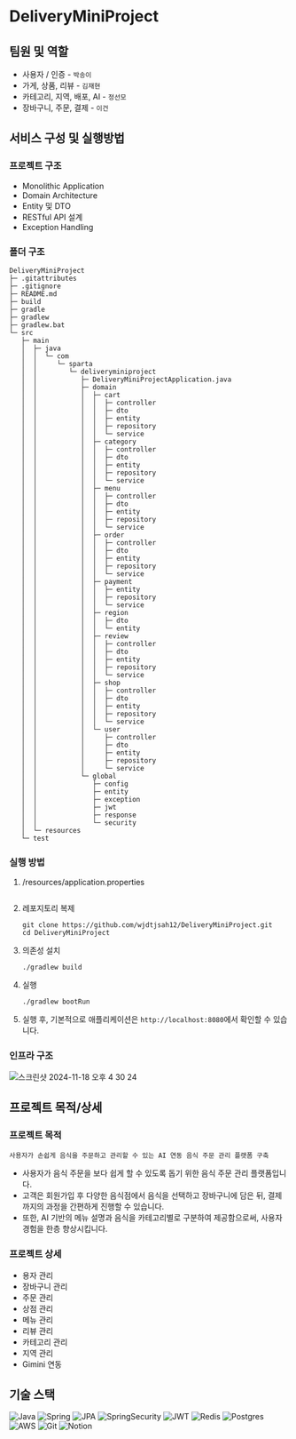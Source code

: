 # DeliveryMiniProject

## 팀원 및 역할

- 사용자 / 인증 - `박송이`
- 가게, 상품, 리뷰 - `김재현`
- 카테고리, 지역, 배포, AI - `정선모`
- 장바구니, 주문, 결제 - `이건`

## 서비스 구성 및 실행방법

### 프로젝트 구조

- Monolithic Application
- Domain Architecture
- Entity 및 DTO
- RESTful API 설계
- Exception Handling

### 폴더 구조

```
DeliveryMiniProject
├─ .gitattributes
├─ .gitignore
├─ README.md
├─ build
├─ gradle
├─ gradlew
├─ gradlew.bat
└─ src
   ├─ main
   │  ├─ java
   │  │  └─ com
   │  │     └─ sparta
   │  │        └─ deliveryminiproject
   │  │           ├─ DeliveryMiniProjectApplication.java
   │  │           ├─ domain
   │  │           │  ├─ cart
   │  │           │  │  ├─ controller
   │  │           │  │  ├─ dto
   │  │           │  │  ├─ entity
   │  │           │  │  ├─ repository
   │  │           │  │  └─ service
   │  │           │  ├─ category
   │  │           │  │  ├─ controller
   │  │           │  │  ├─ dto
   │  │           │  │  ├─ entity
   │  │           │  │  ├─ repository
   │  │           │  │  └─ service
   │  │           │  ├─ menu
   │  │           │  │  ├─ controller
   │  │           │  │  ├─ dto
   │  │           │  │  ├─ entity
   │  │           │  │  ├─ repository
   │  │           │  │  └─ service
   │  │           │  ├─ order
   │  │           │  │  ├─ controller
   │  │           │  │  ├─ dto
   │  │           │  │  ├─ entity
   │  │           │  │  ├─ repository
   │  │           │  │  └─ service
   │  │           │  ├─ payment
   │  │           │  │  ├─ entity
   │  │           │  │  ├─ repository
   │  │           │  │  └─ service
   │  │           │  ├─ region
   │  │           │  │  ├─ dto
   │  │           │  │  └─ entity
   │  │           │  ├─ review
   │  │           │  │  ├─ controller
   │  │           │  │  ├─ dto
   │  │           │  │  ├─ entity
   │  │           │  │  ├─ repository
   │  │           │  │  └─ service
   │  │           │  ├─ shop
   │  │           │  │  ├─ controller
   │  │           │  │  ├─ dto
   │  │           │  │  ├─ entity
   │  │           │  │  ├─ repository
   │  │           │  │  └─ service
   │  │           │  └─ user
   │  │           │     ├─ controller
   │  │           │     ├─ dto
   │  │           │     ├─ entity
   │  │           │     ├─ repository
   │  │           │     └─ service
   │  │           └─ global
   │  │              ├─ config
   │  │              ├─ entity
   │  │              ├─ exception
   │  │              ├─ jwt
   │  │              ├─ response
   │  │              └─ security
   │  └─ resources
   └─ test
```

### 실행 방법

1. /resources/application.properties

    ```
    
    ```

2. 레포지토리 복제

    ```
    git clone https://github.com/wjdtjsah12/DeliveryMiniProject.git
    cd DeliveryMiniProject
    ```

3. 의존성 설치

    ```
    ./gradlew build
    ```

4. 실행

    ```
    ./gradlew bootRun
    ```

5. 실행 후, 기본적으로 애플리케이션은 `http://localhost:8080`에서 확인할 수 있습니다.

### 인프라 구조

![스크린샷 2024-11-18 오후 4 30 24](https://github.com/user-attachments/assets/c7dbd99c-cf67-42eb-b09e-229417628ceb)

## 프로젝트 목적/상세

### 프로젝트 목적

```
사용자가 손쉽게 음식을 주문하고 관리할 수 있는 AI 연동 음식 주문 관리 플랫폼 구축
```

- 사용자가 음식 주문을 보다 쉽게 할 수 있도록 돕기 위한 음식 주문 관리 플랫폼입니다.
- 고객은 회원가입 후 다양한 음식점에서 음식을 선택하고 장바구니에 담은 뒤, 결제까지의 과정을 간편하게 진행할 수 있습니다.
- 또한, AI 기반의 메뉴 설명과 음식을 카테고리별로 구분하여 제공함으로써, 사용자 경험을 한층 향상시킵니다.

### 프로젝트 상세

- 용자 관리
- 장바구니 관리
- 주문 관리
- 상점 관리
- 메뉴 관리
- 리뷰 관리
- 카테고리 관리
- 지역 관리
- Gimini 연동

## 기술 스택

![Java](https://img.shields.io/badge/java(17)-%23ED8B00.svg?style=for-the-badge&logo=openjdk&logoColor=white)
![Spring](https://img.shields.io/badge/spring(3.3.5)-%236DB33F.svg?style=for-the-badge&logo=spring&logoColor=white)
![JPA](https://img.shields.io/badge/JPA(6.5.3)-%1997B54e.svg?style=for-the-badge)
![SpringSecurity](https://img.shields.io/badge/SpringSecurity-168363?style=for-the-badge)
![JWT](https://img.shields.io/badge/JWT(0.11.5)-black?style=for-the-badge&logo=JSON%20web%20tokens)
![Redis](https://img.shields.io/badge/redis(7.2.6)-%23DD0031.svg?style=for-the-badge&logo=redis&logoColor=white)
![Postgres](https://img.shields.io/badge/postgresql(17.1)-%23316192.svg?style=for-the-badge&logo=postgresql&logoColor=white)
![AWS](https://img.shields.io/badge/AWS-%23FF9900.svg?style=for-the-badge&logo=amazon-aws&logoColor=white)
![Git](https://img.shields.io/badge/git-%23F05033.svg?style=for-the-badge&logo=git&logoColor=white)
![Notion](https://img.shields.io/badge/Notion-%23008DE4.svg?style=for-the-badge&logo=notion&logoColor=white)
